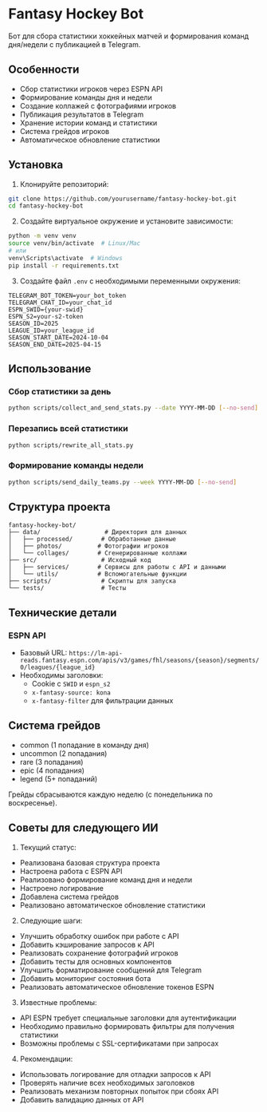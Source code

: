 # Fantasy Hockey Bot

Бот для сбора статистики хоккейных матчей и формирования команд дня/недели с публикацией в Telegram.

## Особенности

- Сбор статистики игроков через ESPN API
- Формирование команды дня и недели
- Создание коллажей с фотографиями игроков
- Публикация результатов в Telegram
- Хранение истории команд и статистики
- Система грейдов игроков
- Автоматическое обновление статистики

## Установка

1. Клонируйте репозиторий:
```bash
git clone https://github.com/yourusername/fantasy-hockey-bot.git
cd fantasy-hockey-bot
```

2. Создайте виртуальное окружение и установите зависимости:
```bash
python -m venv venv
source venv/bin/activate  # Linux/Mac
# или
venv\Scripts\activate  # Windows
pip install -r requirements.txt
```

3. Создайте файл `.env` с необходимыми переменными окружения:
```
TELEGRAM_BOT_TOKEN=your_bot_token
TELEGRAM_CHAT_ID=your_chat_id
ESPN_SWID={your-swid}
ESPN_S2=your-s2-token
SEASON_ID=2025
LEAGUE_ID=your_league_id
SEASON_START_DATE=2024-10-04
SEASON_END_DATE=2025-04-15
```

## Использование

### Сбор статистики за день

```bash
python scripts/collect_and_send_stats.py --date YYYY-MM-DD [--no-send]
```

### Перезапись всей статистики

```bash
python scripts/rewrite_all_stats.py
```

### Формирование команды недели

```bash
python scripts/send_daily_teams.py --week YYYY-MM-DD [--no-send]
```

## Структура проекта

```
fantasy-hockey-bot/
├── data/                  # Директория для данных
│   ├── processed/        # Обработанные данные
│   ├── photos/          # Фотографии игроков
│   └── collages/        # Сгенерированные коллажи
├── src/                  # Исходный код
│   ├── services/        # Сервисы для работы с API и данными
│   └── utils/           # Вспомогательные функции
├── scripts/              # Скрипты для запуска
└── tests/                # Тесты
```

## Технические детали

### ESPN API

- Базовый URL: `https://lm-api-reads.fantasy.espn.com/apis/v3/games/fhl/seasons/{season}/segments/0/leagues/{league_id}`
- Необходимы заголовки:
  - Cookie с `SWID` и `espn_s2`
  - `x-fantasy-source: kona`
  - `x-fantasy-filter` для фильтрации данных

## Система грейдов

- common (1 попадание в команду дня)
- uncommon (2 попадания)
- rare (3 попадания)
- epic (4 попадания)
- legend (5+ попаданий)

Грейды сбрасываются каждую неделю (с понедельника по воскресенье).

## Советы для следующего ИИ

1. Текущий статус:
- Реализована базовая структура проекта
- Настроена работа с ESPN API
- Реализовано формирование команд дня и недели
- Настроено логирование
- Добавлена система грейдов
- Реализовано автоматическое обновление статистики

2. Следующие шаги:
- Улучшить обработку ошибок при работе с API
- Добавить кэширование запросов к API
- Реализовать сохранение фотографий игроков
- Добавить тесты для основных компонентов
- Улучшить форматирование сообщений для Telegram
- Добавить мониторинг состояния бота
- Реализовать автоматическое обновление токенов ESPN

3. Известные проблемы:
- API ESPN требует специальные заголовки для аутентификации
- Необходимо правильно формировать фильтры для получения статистики
- Возможны проблемы с SSL-сертификатами при запросах

4. Рекомендации:
- Использовать логирование для отладки запросов к API
- Проверять наличие всех необходимых заголовков
- Реализовать механизм повторных попыток при сбоях API
- Добавить валидацию данных от API

